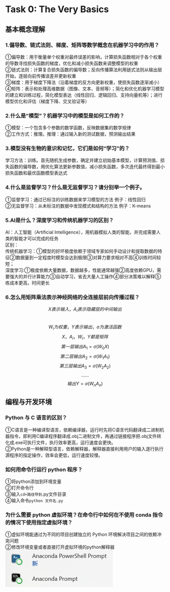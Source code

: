 # Task 0: The Very Basics
## 基本概念理解
### 1.偏导数、链式法则、梯度、矩阵等数学概念在机器学习中的作用？
①偏导数：用于衡量单个权重对最终误差的影响，计算损失函数相对于各个权重的导数寻找损失函数的梯度，优化和减小损失函数来调整模型的权重  
②链式法则：计算复合损失函数的偏导数；反向传播算法利用链式法则从输出层开始，逐层向前传播误差并更新权重  
③梯度：用于梯度下降法（沿着梯度的反方向更新权重，使损失函数逐渐减小）  
④矩阵：表示和处理高维数据（图像、文本、音频等）；简化和优化机器学习模型的建立和训练过程，简化模型表达（线性回归、逻辑回归、支持向量机等）；进行模型优化和评估（梯度下降、交叉验证等）  
### 2.什么是“模型”？机器学习中的模型是如何工作的？
①模型：一个包含多个参数的数学函数，反映数据集的数学规律  
②工作方式：推理。推理：通过输入新的测试数据，预测输出结果
### 3.模型没有生物的意识和记忆，它们是如何“学习”的？
学习方法：训练。首先随机生成参数，确定并建立初始基本模型，计算预测值、损失函数的偏导数，用优化算法更新参数值，减小损失函数，多次迭代最终得到最小损失函数和最优函数模型表达式
### 4.什么是监督学习？什么是无监督学习？请分别举一个例子。
①监督学习：通过已标注的训练数据来学习模型的方法 例子：线性回归  
②无监督学习：从未标注的数据中发现模式和结构的方法 例子：K-means  
### 5.AI是什么？深度学习和传统机器学习的区别？
AI：人工智能（Artificial Intelligence），用机器模拟人类的智能，并完成需要人类的智能才可以完成的任务  
区别：  
传统机器学习：①模型的好坏极度依赖于领域专家如何手动设计和提取数据的特征②数据量到一定程度时模型会达到极限③对算力要求相对不高④训练时间较短；  
深度学习:①​极度依赖大量数据，数据越多，性能通常越强②高度依赖GPU，需要强大的并行计算能力③自动学习，省去大量人工操作④部分决策难以解释⑤练成本更高，时间更长
### 6.怎么用矩阵乘法表示神经网络的全连接层前向传播过程？
$$X表示输入，A_i表示隐藏层的中间输出$$  
$$W_i为权重，Y表示输出，σ为激活函数$$
$$X，A_i，W_i，Y都是矩阵$$
$$第一层输出A_1=σ(W_0X)$$
$$第二层输出A_2=σ(W_1A_1)$$
$$第三层输出A_3=σ(W_2A_2)$$
$$......$$
$$输出Y=σ(W_nA_n)$$
## 编程与开发环境
### Python 与 C 语言的区别？
①C语言是一种编译型语言，依赖编译器，运行时先将C语言代码翻译成二进制机器指令，即利用C编译程序翻译成.obj二进制文件，再通过链接程序把.obj文件转化成.exe可执行文件，执行效率更高，运行速度会更快。  
②Python是一种解释型语言，依赖解释器，解释器直接利用用户的输入逐行执行源程序的指定操作，效率会更低，运行速度较慢。
### 如何用命令行运行 python 程序？
①将python添加到环境变量  
②打开命令行  
③输入```cd+路径导到```.py文件目录  
④输入命令```python 文件名.py```
### 为什么需要 python 虚拟环境？在命令行中如何在不使用 conda 指令的情况下使用指定虚拟环境？
①虚拟环境能通过为不同的项目创建独立的 Python 环境解决项目之间的依赖冲突问题  
②修改环境变量或者直接打开虚拟环境的python解释器
![Anaconda PowerShell Prompt.png](task0.png "Anaconda PowerShell Prompt")

